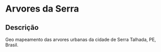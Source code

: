 Arvores da Serra
================


Descrição
---
Geo mapeamento das arvores urbanas da cidade de Serra Talhada, PE, Brasil.
